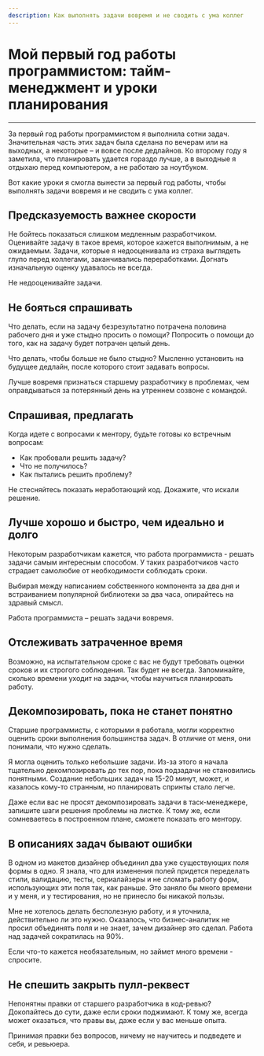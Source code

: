```yaml
---
description: Как выполнять задачи вовремя и не сводить с ума коллег
---
```


# Мой первый год работы программистом: тайм-менеджмент и уроки планирования
___
За первый год работы программистом я выполнила сотни задач. Значительная часть этих задач была сделана по вечерам или на выходных, а некоторые – и вовсе после дедлайнов. Ко второму году я заметила, что планировать удается гораздо лучше, а в выходные я отдыхаю перед компьютером, а не работаю за ноутбуком.

Вот какие уроки я смогла вынести за первый год работы, чтобы выполнять задачи вовремя и не сводить с ума коллег.

## Предсказуемость важнее скорости

Не бойтесь показаться слишком медленным разработчиком. Оценивайте задачу в такое время, которое кажется выполнимым, а не ожидаемым. Задачи, которые я недооценивала из страха выглядеть глупо перед коллегами, заканчивались переработками. Догнать изначальную оценку удавалось не всегда.

Не недооценивайте задачи.

## Не бояться спрашивать

Что делать, если на задачу безрезультатно потрачена половина рабочего дня и уже стыдно просить о помощи? Попросить о помощи до того, как на задачу будет потрачен целый день.

Что делать, чтобы больше не было стыдно? Мысленно установить на будущее дедлайн, после которого стоит задавать вопросы.

Лучше вовремя признаться старшему разработчику в проблемах, чем оправдываться за потерянный день на утреннем созвоне с командой.

## Спрашивая, предлагать

Когда идете с вопросами к ментору, будьте готовы ко встречным вопросам:

- Как пробовали решить задачу?
- Что не получилось?
- Как пытались решить проблему?

Не стесняйтесь показать неработающий код. Докажите, что искали решение.

## Лучше хорошо и быстро, чем идеально и долго

Некоторым разработчикам кажется, что работа программиста - решать задачи самым интересным способом. У таких разработчиков часто страдает самолюбие от необходимости соблюдать сроки.

Выбирая между написанием собственного компонента за два дня и встраиванием популярной библиотеки за два часа, опирайтесь на здравый смысл.

Работа программиста – решать задачи вовремя.

## Отслеживать затраченное время

Возможно, на испытательном сроке с вас не будут требовать оценки сроков и их строгого соблюдения. Так будет не всегда. Запоминайте, сколько времени уходит на задачи, чтобы научиться планировать работу.

## Декомпозировать, пока не станет понятно

Старшие программисты, с которыми я работала, могли корректно оценить сроки выполнения большинства задач. В отличие от меня, они понимали, что нужно сделать.

Я могла оценить только небольшие задачи. Из-за этого я начала тщательно декомпозировать до тех пор, пока подзадачи не становились понятными. Создание небольших задач на 15-20 минут, может, и казалось кому-то странным, но планировать спринты стало легче.

Даже если вас не просят декомпозировать задачи в таск-менеджере, запишите шаги решения проблемы на листке. К тому же, если сомневаетесь в построенном плане, сможете показать его ментору.

## В описаниях задач бывают ошибки

В одном из макетов дизайнер объединил два уже существующих поля формы в одно. Я знала, что для изменения полей придется переделать стили, валидацию, тесты, сериалайзеры и не сломать работу форм, использующих эти поля так, как раньше. Это заняло бы много времени и у меня, и у тестирования, но не принесло бы никакой пользы.

Мне не хотелось делать бесполезную работу, и я уточнила, действительно ли это нужно. Оказалось, что бизнес-аналитик не просил объединять поля и не знает, зачем дизайнер это сделал. Работа над задачей сократилась на 90%.

Если что-то кажется необязательным, но займет много времени - спросите.

## Не спешить закрыть пулл-реквест

Непонятны правки от старшего разработчика в код-ревью? Докопайтесь до сути, даже если сроки поджимают.  К тому же, всегда может оказаться, что правы вы, даже если у вас меньше опыта.

Принимая правки без вопросов, ничему не научитесь и подведете и себя, и ревьюера. 

